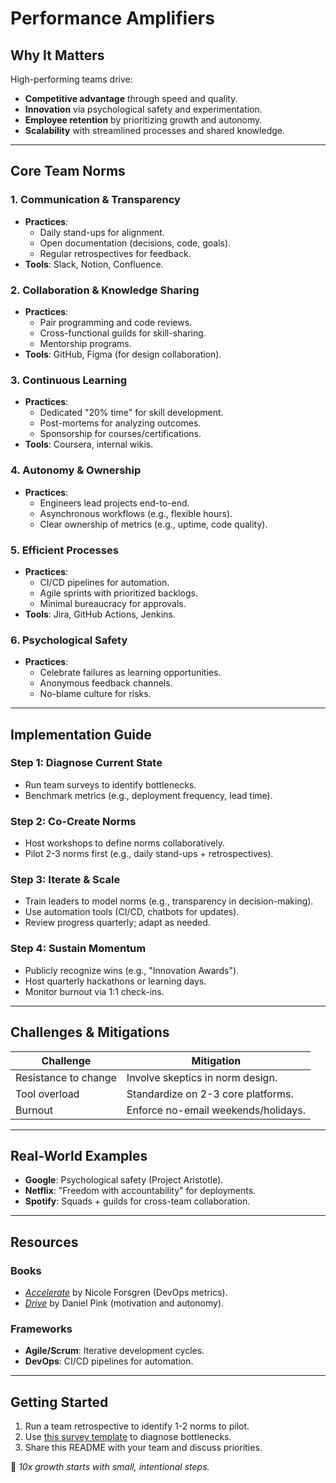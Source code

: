 # Performance Amplifiers


## Why It Matters  
High-performing teams drive:  
- **Competitive advantage** through speed and quality.  
- **Innovation** via psychological safety and experimentation.  
- **Employee retention** by prioritizing growth and autonomy.  
- **Scalability** with streamlined processes and shared knowledge.  

---

## Core Team Norms  

### 1. Communication & Transparency  
- **Practices**:  
  - Daily stand-ups for alignment.  
  - Open documentation (decisions, code, goals).  
  - Regular retrospectives for feedback.  
- **Tools**: Slack, Notion, Confluence.  

### 2. Collaboration & Knowledge Sharing  
- **Practices**:  
  - Pair programming and code reviews.  
  - Cross-functional guilds for skill-sharing.  
  - Mentorship programs.  
- **Tools**: GitHub, Figma (for design collaboration).  

### 3. Continuous Learning  
- **Practices**:  
  - Dedicated "20% time" for skill development.  
  - Post-mortems for analyzing outcomes.  
  - Sponsorship for courses/certifications.  
- **Tools**: Coursera, internal wikis.  

### 4. Autonomy & Ownership  
- **Practices**:  
  - Engineers lead projects end-to-end.  
  - Asynchronous workflows (e.g., flexible hours).  
  - Clear ownership of metrics (e.g., uptime, code quality).  

### 5. Efficient Processes  
- **Practices**:  
  - CI/CD pipelines for automation.  
  - Agile sprints with prioritized backlogs.  
  - Minimal bureaucracy for approvals.  
- **Tools**: Jira, GitHub Actions, Jenkins.  

### 6. Psychological Safety  
- **Practices**:  
  - Celebrate failures as learning opportunities.  
  - Anonymous feedback channels.  
  - No-blame culture for risks.  

---

## Implementation Guide  

### Step 1: Diagnose Current State  
- Run team surveys to identify bottlenecks.  
- Benchmark metrics (e.g., deployment frequency, lead time).  

### Step 2: Co-Create Norms  
- Host workshops to define norms collaboratively.  
- Pilot 2-3 norms first (e.g., daily stand-ups + retrospectives).  

### Step 3: Iterate & Scale  
- Train leaders to model norms (e.g., transparency in decision-making).  
- Use automation tools (CI/CD, chatbots for updates).  
- Review progress quarterly; adapt as needed.  

### Step 4: Sustain Momentum  
- Publicly recognize wins (e.g., "Innovation Awards").  
- Host quarterly hackathons or learning days.  
- Monitor burnout via 1:1 check-ins.  

---

## Challenges & Mitigations  
| **Challenge**         | **Mitigation**                          |  
|-------------------------|-----------------------------------------|  
| Resistance to change    | Involve skeptics in norm design.        |  
| Tool overload           | Standardize on 2-3 core platforms.      |  
| Burnout                 | Enforce no-email weekends/holidays.     |  

---

## Real-World Examples  
- **Google**: Psychological safety (Project Aristotle).  
- **Netflix**: "Freedom with accountability" for deployments.  
- **Spotify**: Squads + guilds for cross-team collaboration.  

---

## Resources  
### Books  
- [*Accelerate*](https://www.amazon.com/Accelerate-Software-Performing-Technology-Organizations/dp/1942788331) by Nicole Forsgren (DevOps metrics).  
- [*Drive*](https://www.danpink.com/books/drive/) by Daniel Pink (motivation and autonomy).  

### Frameworks  
- **Agile/Scrum**: Iterative development cycles.  
- **DevOps**: CI/CD pipelines for automation.  

---

## Getting Started  
1. Run a team retrospective to identify 1-2 norms to pilot.  
2. Use [this survey template](link_to_survey) to diagnose bottlenecks.  
3. Share this README with your team and discuss priorities.  

🚀 *10x growth starts with small, intentional steps.*  